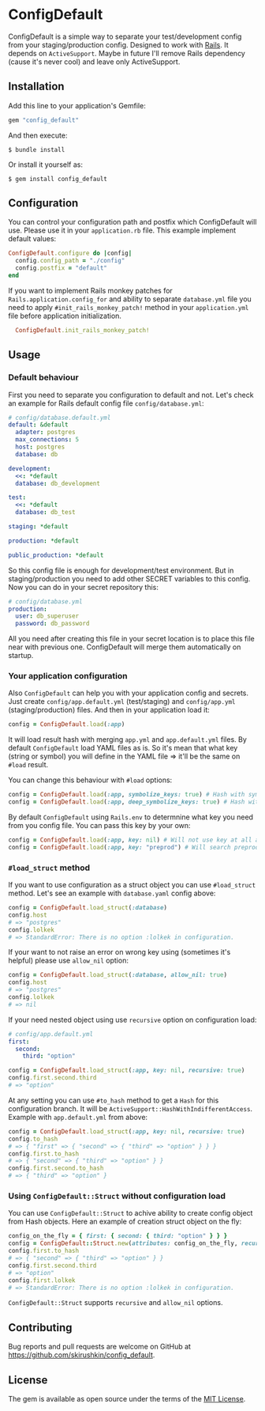 # ConfigDefault

ConfigDefault is a simple way to separate your test/development config from your staging/production config.
Designed to work with [Rails](https://github.com/rails/rails). It depends on `ActiveSupport`.
Maybe in future I'll remove Rails dependency (cause it's never cool) and leave only ActiveSupport.

## Installation

Add this line to your application's Gemfile:

```ruby
gem "config_default"
```

And then execute:

    $ bundle install

Or install it yourself as:

    $ gem install config_default

## Configuration

You can control your configuration path and postfix which ConfigDefault will use.
Please use it in your `application.rb` file.
This example implement default values:

```ruby
ConfigDefault.configure do |config|
  config.config_path = "./config"
  config.postfix = "default"
end
```

If you want to implement Rails monkey patches for `Rails.application.config_for` and ability to
separate `database.yml` file you need to apply `#init_rails_monkey_patch!` method in your
`application.yml` file before application initialization.

```ruby
  ConfigDefault.init_rails_monkey_patch!
```

## Usage

### Default behaviour

First you need to separate you configuration to default and not.
Let's check an example for Rails default config file `config/database.yml`:

```yaml
# config/database.default.yml
default: &default
  adapter: postgres
  max_connections: 5
  host: postgres
  database: db

development:
  <<: *default
  database: db_development

test:
  <<: *default
  database: db_test

staging: *default

production: *default

public_production: *default
```

So this config file is enough for development/test environment.
But in staging/production you need to add other SECRET variables to this config.
Now you can do in your secret repository this:

```yaml
# config/database.yml
production:
  user: db_superuser
  password: db_password
```

All you need after creating this file in your secret location is to place this file near with
previous one. ConfigDefault will merge them automatically on startup.

### Your application configuration

Also `ConfigDefault` can help you with your application config and secrets.
Just create `config/app.default.yml` (test/staging) and `config/app.yml` (staging/production) files.
And then in your application load it:

```ruby
config = ConfigDefault.load(:app)
```

It will load result hash with merging `app.yml` and `app.default.yml` files.
By default `ConfigDefault` load YAML files as is.
So it's mean that what key (string or symbol) you will define in the YAML file => it'll be the same on `#load` result.

You can change this behaviour with `#load` options:
```ruby
config = ConfigDefault.load(:app, symbolize_keys: true) # Hash with symbolized first keys
config = ConfigDefault.load(:app, deep_symbolize_keys: true) # Hash with symbolized all keys
```

By default `ConfigDefault` using `Rails.env` to determnine what key you need from you config file.
You can pass this key by your own:
```ruby
config = ConfigDefault.load(:app, key: nil) # Will not use key at all and result by full file
config = ConfigDefault.load(:app, key: "preprod") # Will search preprod key in file
```

### `#load_struct` method

If you want to use configuration as a struct object you can use `#load_struct` method.
Let's see an example with `database.yaml` config above:

```ruby
config = ConfigDefault.load_struct(:database)
config.host
# => "postgres"
config.lolkek
# => StandardError: There is no option :lolkek in configuration.
```

If your want to not raise an error on wrong key using (sometimes it's helpful) please use `allow_nil` option:

```ruby
config = ConfigDefault.load_struct(:database, allow_nil: true)
config.host
# => "postgres"
config.lolkek
# => nil
```

If your need nested object using use `recursive` option on configuration load:

```yaml
# config/app.default.yml
first:
  second:
    third: "option"
```

```ruby
config = ConfigDefault.load_struct(:app, key: nil, recursive: true)
config.first.second.third
# => "option"
```

At any setting you can use `#to_hash` method to get a `Hash` for this configuration branch.
It will be `ActiveSupport::HashWithIndifferentAccess`.
Example with `app.default.yml` from above:

```ruby
config = ConfigDefault.load_struct(:app, key: nil, recursive: true)
config.to_hash
# => { "first" => { "second" => { "third" => "option" } } }
config.first.to_hash
# => { "second" => { "third" => "option" } }
config.first.second.to_hash
# => { "third" => "option" }
```

### Using `ConfigDefault::Struct` without configuration load

You can use `ConfigDefault::Struct` to achive ability to create config object from Hash objects.
Here an example of creation struct object on the fly:

```ruby
config_on_the_fly = { first: { second: { third: "option" } } }
config = ConfigDefault::Struct.new(attributes: config_on_the_fly, recursive: true)
config.first.to_hash
# => { "second" => { "third" => "option" } }
config.first.second.third
# => "option"
config.first.lolkek
# => StandardError: There is no option :lolkek in configuration.
```

`ConfigDefault::Struct` supports `recursive` and `allow_nil` options.

## Contributing

Bug reports and pull requests are welcome on GitHub at https://github.com/skirushkin/config_default.

## License

The gem is available as open source under the terms of the [MIT License](https://opensource.org/licenses/MIT).
